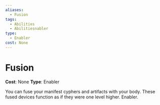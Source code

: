 ```yaml
---
aliases:
  - Fusion
tags:
  - Abilities
  - Abilitiesnabler
type:
  - Enabler
cost: None
---
```


# Fusion

**Cost**: None
**Type**: Enabler

You can fuse your manifest cyphers and artifacts with your body. These fused devices function as if they were one level higher. Enabler.
